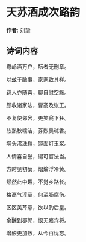 # 天苏酒成次路韵

**作者**: 刘挚

## 诗词内容

粤岭酒万户，酝者无刑章。

以兹于酿事，家家致其祥。

羁人亦随喜，聊自慰空觞。

颇收诸家法，曹髙及张王。

不复使邻舍，更笑瓮下狂。

软熟秋糯洁，芬烈吴秫香。

堈头沸珠螘，斝面灯玉浆。

人情喜自誉，谓可官法当。

方时见初菊，熠爚浮冷黄。

颓然此中趣，不觉乡路长。

格髙气淳圣，何至肠腐伤。

区区美芹意，欲以酌后皇。

余醺到郡郭，恨无嘉宾将。

增酿更加数，从今百忧忘。

